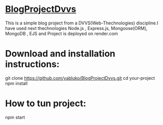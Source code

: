 # [BlogProjectDvvs](https://blogproject-jklu.onrender.com)


This is a simple blog project from a DVVS(Web-Thechnologies) discipline.I have used next thechnologies Node.js , Express.js, Mongoose(ORM), MongoDB , EJS and Project is deployed on render.com 


# Download and installation instructions:

git clone https://github.com/yabluko/BlogProjectDvvs.git
cd your-project
npm install

# How to tun project:

npm start

